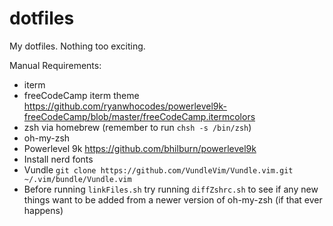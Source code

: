 dotfiles
========

My dotfiles. Nothing too exciting.

Manual Requirements:
- iterm
- freeCodeCamp iterm theme https://github.com/ryanwhocodes/powerlevel9k-freeCodeCamp/blob/master/freeCodeCamp.itermcolors
- zsh via homebrew (remember to run `chsh -s /bin/zsh`)
- oh-my-zsh
- Powerlevel 9k https://github.com/bhilburn/powerlevel9k
- Install nerd fonts
- Vundle `git clone https://github.com/VundleVim/Vundle.vim.git ~/.vim/bundle/Vundle.vim`
- Before running `linkFiles.sh` try running `diffZshrc.sh` to see if any new things want to be added from a newer version of oh-my-zsh (if that ever happens)